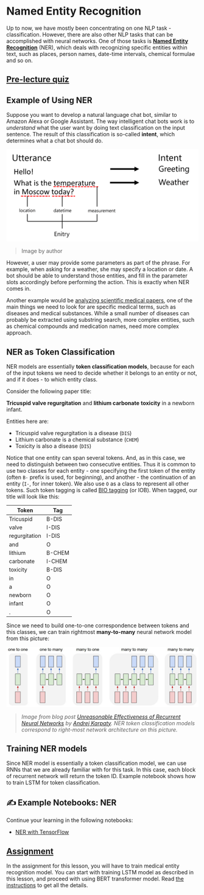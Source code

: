 # Named Entity Recognition

Up to now, we have mostly been concentrating on one NLP task - classification. However, there are also other NLP tasks that can be accomplished with neural networks. One of those tasks is **[Named Entity Recognition](https://en.wikipedia.org/wiki/Named-entity_recognition)** (NER), which deals with recognizing specific entities within text, such as places, person names, date-time intervals, chemical formulae and so on.

## [Pre-lecture quiz](https://black-ground-0cc93280f.1.azurestaticapps.net/quiz/119) 

## Example of Using NER

Suppose you want to develop a natural language chat bot, similar to Amazon Alexa or Google Assistant. The way intelligent chat bots work is to *understand* what the user want by doing text classification on the input sentence. The result of this classification is so-called **intent**, which determines what a chat bot should do.

![Bot NER](images/bot-ner.png)

> Image by author

However, a user may provide some parameters as part of the phrase. For example, when asking for a weather, she may specify a location or date. A bot should be able to understand those entities, and fill in the parameter slots accordingly before performing the action. This is exactly when NER comes in. 

Another example would be [analyzing scientific medical papers](https://soshnikov.com/science/analyzing-medical-papers-with-azure-and-text-analytics-for-health/), one of the main things we need to look for are specific medical terms, such as diseases and medical substances. While a small number of diseases can probably be extracted using substring search, more complex entities, such as chemical compounds and medication names, need more complex approach.

## NER as Token Classification

NER models are essentially **token classification models**, because for each of the input tokens we need to decide whether it belongs to an entity or not, and if it does - to which entity class.

Consider the following paper title:

**Tricuspid valve regurgitation** and **lithium carbonate** **toxicity** in a newborn infant.

Entities here are:
* Tricuspid valve regurgitation is a disease (`DIS`)
* Lithium carbonate is a chemical substance (`CHEM`)
* Toxicity is also a disease (`DIS`)

Notice that one entity can span several tokens. And, as in this case, we need to distinguish between two consecutive entities. Thus it is common to use two classes for each entity - one specifying the first token of the entity (often `B-` prefix is used, for beginning), and another - the continuation of an entity (`I-`, for inner token). We also use `O` as a class to represent all other tokens. Such token tagging is called [BIO tagging](https://en.wikipedia.org/wiki/Inside%E2%80%93outside%E2%80%93beginning_(tagging)) (or IOB). When tagged, our title will look like this:

Token | Tag
------|-----
Tricuspid | B-DIS
valve | I-DIS
regurgitation | I-DIS
and | O
lithium | B-CHEM
carbonate | I-CHEM
toxicity | B-DIS
in | O
a | O
newborn | O
infant | O
. | O

Since we need to build one-to-one correspondence between tokens and this classes, we can train rightmost **many-to-many** neural network model from this picture:

![Image showing common recurrent neural network patterns.](../17-GenerativeNetworks/images/unreasonable-effectiveness-of-rnn.jpg)

> *Image from blog post [Unreasonable Effectiveness of Recurrent Neural Networks](http://karpathy.github.io/2015/05/21/rnn-effectiveness/) by [Andrej Karpaty](http://karpathy.github.io/). NER token classification models correspond to right-most network architecture on this picture.*

## Training NER models

Since NER model is essentially a token classification model, we can use RNNs that we are already familiar with for this task. In this case, each block of recurrent network will return the token ID. Example notebook shows how to train LSTM for token classification.

## ✍️ Example Notebooks: NER

Continue your learning in the following notebooks:

* [NER with TensorFlow](NER-TF.ipynb)

## [Assignment](lab/README.md)

In the assignment for this lesson, you will have to train medical entity recognition model. You can start with training LSTM model as described in this lesson, and proceed with using BERT transformer model. Read [the instructions](lab/README.md) to get all the details.

